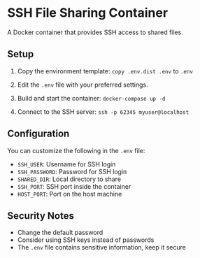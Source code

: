 # SSH File Sharing Container

A Docker container that provides SSH access to shared files.

## Setup

1. Copy the environment template:
`copy .env.dist .env` to `.env`

2. Edit the `.env` file with your preferred settings.

3. Build and start the container:
`docker-compose up -d`

4. Connect to the SSH server:
`ssh -p 62345 myuser@localhost`


## Configuration

You can customize the following in the `.env` file:
- `SSH_USER`: Username for SSH login
- `SSH_PASSWORD`: Password for SSH login
- `SHARED_DIR`: Local directory to share
- `SSH_PORT`: SSH port inside the container
- `HOST_PORT`: Port on the host machine

## Security Notes

- Change the default password
- Consider using SSH keys instead of passwords
- The `.env` file contains sensitive information, keep it secure